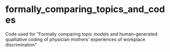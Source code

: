 # formally_comparing_topics_and_codes
Code used for "Formally comparing topic models and human-generated qualitative coding of physician mothers’ experiences of workplace discrimination"
